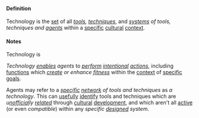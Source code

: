 #### Definition

Technology is the [set](https://github.com/gcassel/Modular-Organization-Terminology/new/master/terms/set.md) of all *[tools](https://github.com/gcassel/Modular-Organization-Terminology/blob/master/terms/tool.md), [techniques](https://github.com/gcassel/Modular-Organization-Terminology/blob/master/terms/technique.md)*, and *[systems](https://github.com/gcassel/Modular-Organization-Terminology/blob/master/terms/system.md) of tools, techniques and [agents](https://github.com/gcassel/Modular-Organization-Terminology/blob/master/terms/agent.md)* within a [specific](https://github.com/gcassel/Modular-Organization-Terminology/new/master/terms/specific.md) [cultural](https://github.com/gcassel/Modular-Organization-Terminology/blob/master/terms/culture.md) [context](https://github.com/gcassel/Modular-Organization-Terminology/new/master/terms/context.md).

#### Notes

Technology is 

*Technology [enables](https://github.com/gcassel/Modular-Organization-Terminology/blob/master/terms/enable.md) agents* to *[perform](https://github.com/gcassel/Modular-Organization-Terminology/blob/master/terms/perform.md) [intentional](https://github.com/gcassel/Modular-Organization-Terminology/blob/master/terms/intend.md) [actions](https://github.com/gcassel/Modular-Organization-Terminology/blob/master/terms/act.md)*, including [functions](https://github.com/gcassel/Modular-Organization-Terminology/blob/master/terms/function.md) which *[create](https://github.com/gcassel/Modular-Organization-Terminology/blob/master/terms/create.md) or enhance [fitness](https://github.com/gcassel/Modular-Organization-Terminology/blob/master/terms/fitness.md)* within the [context](https://github.com/gcassel/Modular-Organization-Terminology/blob/master/terms/context.md) of [specific](https://github.com/gcassel/Modular-Organization-Terminology/blob/master/terms/specific.md) [goals](https://github.com/gcassel/Modular-Organization-Terminology/blob/master/terms/goal.md).

Agents may refer to a *[specific](https://github.com/gcassel/Modular-Organization-Terminology/blob/master/terms/specific.md) [network](https://github.com/gcassel/Modular-Organization-Terminology/blob/master/terms/network.md) of tools and techniques* as *a technology*.  This can [usefully](https://github.com/gcassel/Modular-Organization-Terminology/blob/master/terms/use.md) [identify](https://github.com/gcassel/Modular-Organization-Terminology/blob/master/terms/identify.md) tools and techniques which are *u[nofficial](https://github.com/gcassel/Modular-Organization-Terminology/blob/master/terms/official.md)ly [related](https://github.com/gcassel/Modular-Organization-Terminology/blob/master/terms/relate.md)* through [cultural](https://github.com/gcassel/Modular-Organization-Terminology/blob/master/terms/culture.md) [development](https://github.com/gcassel/Modular-Organization-Terminology/blob/master/terms/develop.md), and which aren't all [active](https://github.com/gcassel/Modular-Organization-Terminology/blob/master/terms/active.md) (or even *compatible*) within any *specific [designed](https://github.com/gcassel/Modular-Organization-Terminology/blob/master/terms/design.md) system*.
